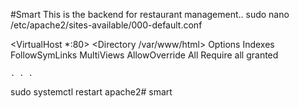 #Smart
This is the backend for restaurant management..
sudo nano /etc/apache2/sites-available/000-default.conf

<VirtualHost *:80>
    <Directory /var/www/html>
        Options Indexes FollowSymLinks MultiViews
        AllowOverride All
        Require all granted
    </Directory>

    . . .
</VirtualHost>

sudo systemctl restart apache2# smart
